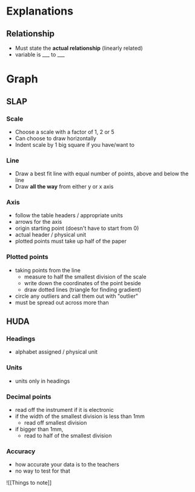 # Explanations

## Relationship

- Must state the **actual relationship** (linearly related)
- variable is ___ to ___

# Graph

## SLAP

### Scale

- Choose a scale with a factor of 1, 2 or 5
- Can choose to draw horizontally
- Indent scale by 1 big square if you have/want to

### Line

- Draw a best fit line with equal number of points, above and below the line
- Draw **all the way** from either y or x axis

### Axis

- follow the table headers / appropriate units
- arrows for the axis
- origin starting point (doesn't have to start from 0)
- actual header / physical unit
- plotted points must take up half of the paper

### Plotted points

- taking points from the line
	- measure to half the smallest division of the scale
	- write down the coordinates of the point beside
	- draw dotted lines (triangle for finding gradient)
- circle any outliers and call them out with "outlier"
- must be spread out across more than

## HUDA

### Headings

- alphabet assigned / physical unit

### Units

- units only in headings

### Decimal points

- read off the instrument if it is electronic
- if the width of the smallest division is less than 1mm
	- read off smallest division
- if bigger than 1mm,
	- read to half of the smallest division

### Accuracy

- how accurate your data is to the teachers
- no way to test for that

![[Things to note]]